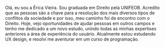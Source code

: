Olá, eu sou a Érica Vieira.
Sou graduada em Direito pela UNIFEOB.
Acredito que as pessoas são a chave para a resolução dos mais diversos tipos de conflitos da sociedade e por isso, meu caminho foi de encontro com o Direito. 
Hoje, vejo oportunidades de ajudar pessoas em outros campos e tenho me dedicado a um novo estudo, unindo todas as minhas expertises anteriores a área de experiência do usuário.
Atualmente estou estudando UX design, e resolvi me aventurar em um curso de programação.
